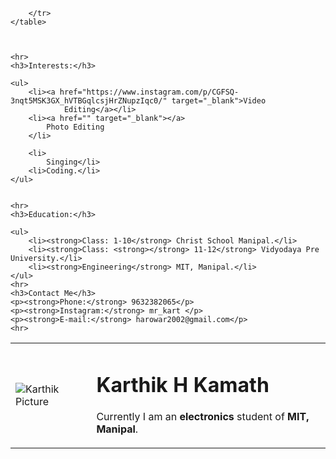 <!DOCTYPE html>
<html lang="en">

<head>
    <meta charset="UTF-8">
    <meta name="viewport" content="width=device-width, initial-scale=1.0">
    <title>Karthik's personal website.</title>
</head>

<body>
    <table cellspacing="20px">
        <tr>
            <td>
                <img src="https://scontent-sin6-1.cdninstagram.com/v/t51.2885-19/s150x150/126431550_494401801493236_5659381466380160577_n.jpg?_nc_ht=scontent-sin6-1.cdninstagram.com&_nc_ohc=Q7d8eNpXGxEAX8k_FDR&tp=25&oh=60c326b04c6f00e79d93b5f124894f2f&oe=5FE136D6"
                    alt="Karthik Picture">
            </td>
            <td>
                <h1>Karthik H Kamath</h1>
                <p> Currently I am an <strong>electronics</strong> student of<strong> MIT, Manipal</strong>. </p>
            </td>

        </tr>
    </table>



    <hr>
    <h3>Interests:</h3>

    <ul>
        <li><a href="https://www.instagram.com/p/CGFSQ-3nqt5MSK3GX_hVTBGqlcsjHrZNupzIqc0/" target="_blank">Video
                Editing</a></li>
        <li><a href="" target="_blank"></a>
            Photo Editing
        </li>
        
        <li>
            Singing</li>
        <li>Coding.</li>
    </ul>


    <hr>
    <h3>Education:</h3>

    <ul>
        <li><strong>Class: 1-10</strong> Christ School Manipal.</li>
        <li><strong>Class: <strong></strong> 11-12</strong> Vidyodaya Pre University.</li>
        <li><strong>Engineering</strong> MIT, Manipal.</li>
    </ul>
    <hr>
    <h3>Contact Me</h3>
    <p><strong>Phone:</strong> 9632382065</p>
    <p><strong>Instagram:</strong> mr_kart </p>
    <p><strong>E-mail:</strong> harowar2002@gmail.com</p>
    <hr>


</body>

</html>
